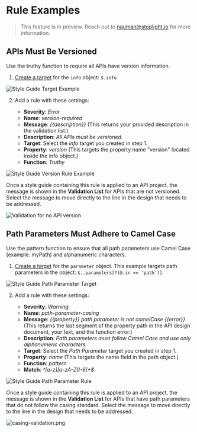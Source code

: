 # Rule Examples

<!-- theme: info -->
<!--Shared style guides are available on the **Professional** and **Enterprise** plans.--> 

> This feature is in preview. Reach out to nauman@stoplight.io for more information.

## APIs Must Be Versioned

Use the truthy function to require all APIs have version information. 

1. [Create a target](b-create-targets.md) for the `info` object: `$.info`

![Style Guide Target Example](https://stoplight.io/api/v1/projects/cHJqOjI/images/sQLjb2ANNqA)

2. Add a rule with these settings:

    - **Severity**: *Error* 
    - **Name**: *version-required*
    - **Message**:  *{{description}}* (This returns your provided description in the validation list.) 
    - **Description**: *All APIs must be versioned.*
    - **Target**: Select the *info* target you created in step 1.
    - **Property**: *version* (This targets the property  name "version" located inside the info object.)
    - **Function**: *Truthy* 
  
![Style Guide Version Rule Example](https://stoplight.io/api/v1/projects/cHJqOjI/images/58k0WosYbl0)

Once a style guide containing this rule is applied to an API project, the message is shown in the **Validation List** for APIs that are not versioned. Select the message to move directly to the line in the design that needs to be addressed.

![Validation for no API version](https://stoplight.io/api/v1/projects/cHJqOjI/images/k6OxHA19nZk)

## Path Parameters Must Adhere to Camel Case

Use the pattern function to ensure that all path parameters use Camel Case (example: myPath) and alphanumeric characters.

1. [Create a target](b-create-targets.md) for the `parameter` object. This example targets path parameters in the object: `$..parameters[?(@.in == 'path')]`.

![Style Guide Path Parameter Target](https://stoplight.io/api/v1/projects/cHJqOjI/images/HIVUF4DUm2o)

2. Add a rule with these settings:

    - **Severity**: *Warning* 
    - **Name**: *path-parameter-casing*
    - **Message**: *{{property}} path parameter is not camelCase {{error}}* (This returns the last segment of the property path in the API design document, your text, and the function error.) 
    - **Description**: *Path parameters must follow Camel Case and use only alphanumeric characters.*
    - **Target**: Select the *Path Parameter* target you created in step 1.
    - **Property**: *name* (This targets the name field in the path object.)
    - **Function**: *pattern* 
    - **Match**: *^[a-z][a-zA-Z0-9]+$*
    
![Style Guide Path Parameter Rule](https://stoplight.io/api/v1/projects/cHJqOjI/images/K8to0xBk3TI)

Once a style guide containing this rule is applied to an API project, the message is shown in the **Validation List** for APIs that have path parameters that do not follow the casing standard. Select the message to move directly to the line in the design that needs to be addressed.

![casing-validation.png](https://stoplight.io/api/v1/projects/cHJqOjI/images/rjqUtPFdKdM)